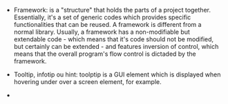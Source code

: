 - Framework: is a "structure" that holds the parts of a project together. Essentially, it's a set of generic codes which provides specific functionalities that can be reused. A framework is different from a normal library. Usually, a framework has a non-modifiable but extendable code - which means that it's code should not be modified, but certainly can be extended - and features inversion of control, which means that the overall program's flow control is dictaded by the framework.

- Tooltip, infotip ou hint: toolptip is a GUI element which is displayed when hovering under over a screen element, for example.

- 
